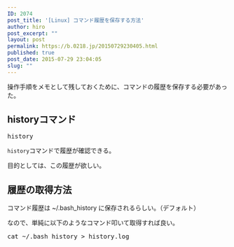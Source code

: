 ```yaml
---
ID: 2074
post_title: '[Linux] コマンド履歴を保存する方法'
author: hiro
post_excerpt: ""
layout: post
permalink: https://b.0218.jp/20150729230405.html
published: true
post_date: 2015-07-29 23:04:05
slug: ""
---
```

操作手順をメモとして残しておくために、コマンドの履歴を保存する必要があった。
<!--more-->
<h2>historyコマンド</h2>
<pre class="cmd">history</pre>
<code>history</code>コマンドで履歴が確認できる。

目的としては、この履歴が欲しい。

<h2>履歴の取得方法</h2>
コマンド履歴は ~/.bash_history に保存されるらしい。（デフォルト）

なので、単純に以下のようなコマンド叩いて取得すれば良い。
<pre class="cmd">cat ~/.bash_history > history.log</pre>